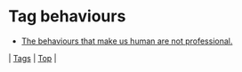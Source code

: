 <!--
title: Tag behaviours
date: 2020-06-28T15:26:59.317Z
tags:
-->
# Tag behaviours

 * [The behaviours that make us human are not professional.](72706173665.md)

| [Tags](tags.md) | [Top](index.md) |
